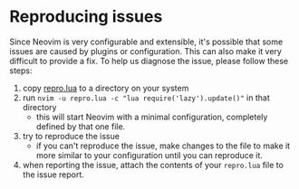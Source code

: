 # Reproducing issues

Since Neovim is very configurable and extensible, it's possible that some issues
are caused by plugins or configuration. This can also make it very difficult to
provide a fix. To help us diagnose the issue, please follow these steps:

1. copy [repro.lua](../repro.lua) to a directory on your system
2. run `nvim -u repro.lua -c "lua require('lazy').update()"` in that directory
   - this will start Neovim with a minimal configuration, completely defined by
     that one file.
3. try to reproduce the issue
   - if you can't reproduce the issue, make changes to the file to make it more
     similar to your configuration until you can reproduce it.
4. when reporting the issue, attach the contents of your `repro.lua` file to the
   issue report.
